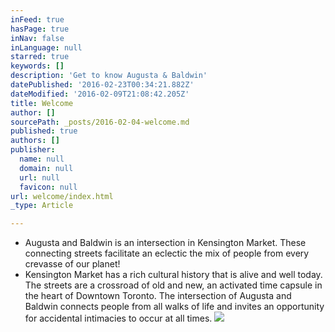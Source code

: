```yaml
---
inFeed: true
hasPage: true
inNav: false
inLanguage: null
starred: true
keywords: []
description: 'Get to know Augusta & Baldwin'
datePublished: '2016-02-23T00:34:21.882Z'
dateModified: '2016-02-09T21:08:42.205Z'
title: Welcome
author: []
sourcePath: _posts/2016-02-04-welcome.md
published: true
authors: []
publisher:
  name: null
  domain: null
  url: null
  favicon: null
url: welcome/index.html
_type: Article

---
```

* Augusta and Baldwin is an intersection in Kensington Market. These connecting streets facilitate an eclectic the mix of people from every crevasse of our planet!
* Kensington Market has a rich cultural history that is alive and well today. The streets are a crossroad of old and new, an activated time capsule in the heart of Downtown Toronto. The intersection of Augusta and Baldwin connects people from all walks of life and invites an opportunity for accidental intimacies to occur at all times.
![](https://the-grid-user-content.s3-us-west-2.amazonaws.com/48e5fa58-be61-400c-9876-975eb5a4d88c.jpg)